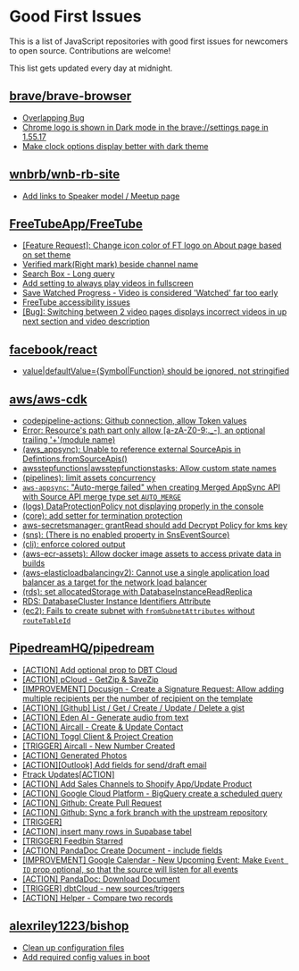 # Good First Issues

This is a list of JavaScript repositories with good first issues for newcomers to open source. Contributions are welcome!

This list gets updated every day at midnight.

## [brave/brave-browser](https://github.com/brave/brave-browser)

- [Overlapping Bug](https://github.com/brave/brave-browser/issues/32399)
- [Chrome logo is shown in Dark mode in the brave://settings page in 1.55.17 ](https://github.com/brave/brave-browser/issues/31355)
- [Make clock options display better with dark theme](https://github.com/brave/brave-browser/issues/12061)

## [wnbrb/wnb-rb-site](https://github.com/wnbrb/wnb-rb-site)

- [Add links to Speaker model / Meetup page](https://github.com/wnbrb/wnb-rb-site/issues/124)

## [FreeTubeApp/FreeTube](https://github.com/FreeTubeApp/FreeTube)

- [[Feature Request]: Change icon color of FT logo on About page based on set theme](https://github.com/FreeTubeApp/FreeTube/issues/4020)
- [Verified mark(Right mark) beside channel name](https://github.com/FreeTubeApp/FreeTube/issues/944)
- [Search Box - Long query](https://github.com/FreeTubeApp/FreeTube/issues/940)
- [Add setting to always play videos in fullscreen](https://github.com/FreeTubeApp/FreeTube/issues/647)
- [Save Watched Progress - Video is considered 'Watched' far too early](https://github.com/FreeTubeApp/FreeTube/issues/964)
- [FreeTube accessibility issues](https://github.com/FreeTubeApp/FreeTube/issues/693)
- [[Bug]: Switching between 2 video pages displays incorrect videos in up next section and video description](https://github.com/FreeTubeApp/FreeTube/issues/2261)

## [facebook/react](https://github.com/facebook/react)

- [value|defaultValue={Symbol|Function} should be ignored, not stringified](https://github.com/facebook/react/issues/11734)

## [aws/aws-cdk](https://github.com/aws/aws-cdk)

- [codepipeline-actions: Github connection, allow Token values](https://github.com/aws/aws-cdk/issues/27100)
- [Error: Resource's path part only allow [a-zA-Z0-9:._-], an optional trailing '+'(module name)](https://github.com/aws/aws-cdk/issues/27083)
- [(aws_appsync): Unable to reference external SourceApis in Defintions.fromSourceApis()](https://github.com/aws/aws-cdk/issues/27098)
- [awsstepfunctions|awsstepfunctionstasks: Allow custom state names](https://github.com/aws/aws-cdk/issues/23532)
- [(pipelines): limit assets concurrency](https://github.com/aws/aws-cdk/issues/17744)
- [`aws-appsync`: "Auto-merge failed" when creating Merged AppSync API with Source API merge type set `AUTO_MERGE`](https://github.com/aws/aws-cdk/issues/26986)
- [(logs) DataProtectionPolicy not displaying properly in the console](https://github.com/aws/aws-cdk/issues/26728)
- [(core): add setter for termination protection](https://github.com/aws/aws-cdk/issues/14463)
- [aws-secretsmanager: grantRead should add Decrypt Policy for kms key](https://github.com/aws/aws-cdk/issues/20087)
- [(sns): (There is no enabled property in SnsEventSource)](https://github.com/aws/aws-cdk/issues/25289)
- [(cli): enforce colored output](https://github.com/aws/aws-cdk/issues/12270)
- [(aws-ecr-assets): Allow docker image assets to access private data in builds](https://github.com/aws/aws-cdk/issues/12062)
- [(aws-elasticloadbalancingv2): Cannot use a single application load balancer as a target for the network load balancer](https://github.com/aws/aws-cdk/issues/17208)
- [(rds): set allocatedStorage with DatabaseInstanceReadReplica](https://github.com/aws/aws-cdk/issues/17083)
- [RDS: DatabaseCluster Instance Identifiers Attribute](https://github.com/aws/aws-cdk/issues/25947)
- [(ec2): Fails to create subnet with `fromSubnetAttributes` without `routeTableId`](https://github.com/aws/aws-cdk/issues/19786)

## [PipedreamHQ/pipedream](https://github.com/PipedreamHQ/pipedream)

- [[ACTION] Add optional prop to DBT Cloud](https://github.com/PipedreamHQ/pipedream/issues/7980)
- [[ACTION] pCloud - GetZip & SaveZip](https://github.com/PipedreamHQ/pipedream/issues/8000)
- [[IMPROVEMENT] Docusign - Create a Signature Request: Allow adding multiple recipients per the number of recipient on the template](https://github.com/PipedreamHQ/pipedream/issues/7984)
- [[ACTION] [Github] List / Get / Create / Update / Delete a gist](https://github.com/PipedreamHQ/pipedream/issues/7987)
- [[ACTION] Eden AI - Generate audio from text](https://github.com/PipedreamHQ/pipedream/issues/7993)
- [[ACTION] Aircall - Create & Update Contact](https://github.com/PipedreamHQ/pipedream/issues/7948)
- [[ACTION] Toggl Client & Project Creation](https://github.com/PipedreamHQ/pipedream/issues/7928)
- [[TRIGGER] Aircall -  New Number Created](https://github.com/PipedreamHQ/pipedream/issues/7947)
- [[ACTION] Generated Photos](https://github.com/PipedreamHQ/pipedream/issues/7945)
- [[ACTION][Outlook] Add fields for send/draft email](https://github.com/PipedreamHQ/pipedream/issues/7907)
- [Ftrack Updates[ACTION]](https://github.com/PipedreamHQ/pipedream/issues/7823)
- [[ACTION] Add Sales Channels to Shopify App/Update Product](https://github.com/PipedreamHQ/pipedream/issues/7822)
- [[ACTION] Google Cloud Platform - BigQuery create a scheduled query](https://github.com/PipedreamHQ/pipedream/issues/7880)
- [[ACTION] Github: Create Pull Request](https://github.com/PipedreamHQ/pipedream/issues/7757)
- [[ACTION] Github: Sync a fork branch with the upstream repository](https://github.com/PipedreamHQ/pipedream/issues/7758)
- [[TRIGGER]](https://github.com/PipedreamHQ/pipedream/issues/7805)
- [[ACTION] insert many rows in Supabase tabel](https://github.com/PipedreamHQ/pipedream/issues/7750)
- [[TRIGGER] Feedbin Starred](https://github.com/PipedreamHQ/pipedream/issues/7721)
- [[ACTION] PandaDoc Create Document - include fields](https://github.com/PipedreamHQ/pipedream/issues/7672)
- [[IMPROVEMENT] Google Calendar - New Upcoming Event: Make `Event ID` prop optional, so that the source will listen for all events](https://github.com/PipedreamHQ/pipedream/issues/7663)
- [[ACTION] PandaDoc: Download Document](https://github.com/PipedreamHQ/pipedream/issues/7639)
- [[TRIGGER] dbtCloud - new sources/triggers](https://github.com/PipedreamHQ/pipedream/issues/7635)
- [[ACTION] Helper - Compare two records](https://github.com/PipedreamHQ/pipedream/issues/7565)

## [alexriley1223/bishop](https://github.com/alexriley1223/bishop)

- [Clean up configuration files](https://github.com/alexriley1223/bishop/issues/9)
- [Add required config values in boot](https://github.com/alexriley1223/bishop/issues/8)

